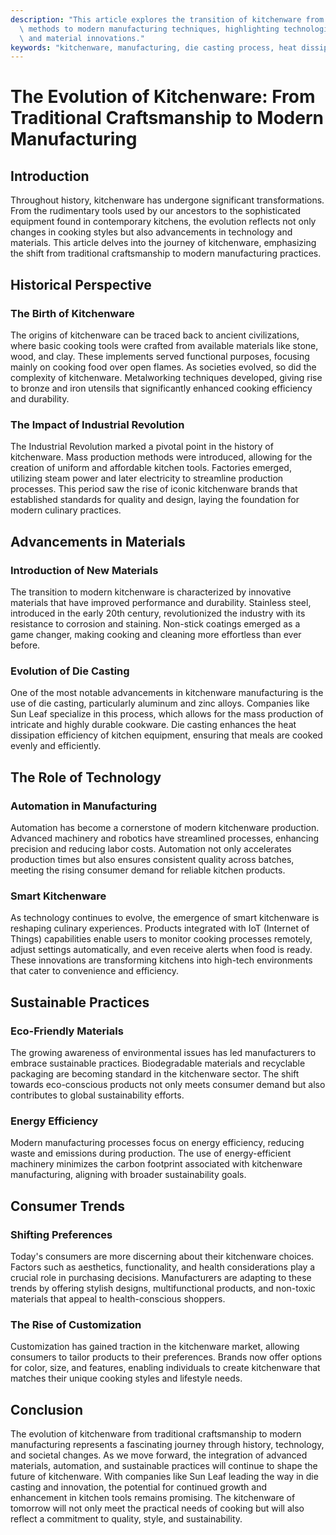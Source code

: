 ```yaml
---
description: "This article explores the transition of kitchenware from traditional handcrafted\
  \ methods to modern manufacturing techniques, highlighting technological advancements\
  \ and material innovations."
keywords: "kitchenware, manufacturing, die casting process, heat dissipation efficiency"
---
```

# The Evolution of Kitchenware: From Traditional Craftsmanship to Modern Manufacturing

## Introduction
Throughout history, kitchenware has undergone significant transformations. From the rudimentary tools used by our ancestors to the sophisticated equipment found in contemporary kitchens, the evolution reflects not only changes in cooking styles but also advancements in technology and materials. This article delves into the journey of kitchenware, emphasizing the shift from traditional craftsmanship to modern manufacturing practices.

## Historical Perspective
### The Birth of Kitchenware
The origins of kitchenware can be traced back to ancient civilizations, where basic cooking tools were crafted from available materials like stone, wood, and clay. These implements served functional purposes, focusing mainly on cooking food over open flames. As societies evolved, so did the complexity of kitchenware. Metalworking techniques developed, giving rise to bronze and iron utensils that significantly enhanced cooking efficiency and durability.

### The Impact of Industrial Revolution
The Industrial Revolution marked a pivotal point in the history of kitchenware. Mass production methods were introduced, allowing for the creation of uniform and affordable kitchen tools. Factories emerged, utilizing steam power and later electricity to streamline production processes. This period saw the rise of iconic kitchenware brands that established standards for quality and design, laying the foundation for modern culinary practices.

## Advancements in Materials
### Introduction of New Materials
The transition to modern kitchenware is characterized by innovative materials that have improved performance and durability. Stainless steel, introduced in the early 20th century, revolutionized the industry with its resistance to corrosion and staining. Non-stick coatings emerged as a game changer, making cooking and cleaning more effortless than ever before.

### Evolution of Die Casting
One of the most notable advancements in kitchenware manufacturing is the use of die casting, particularly aluminum and zinc alloys. Companies like Sun Leaf specialize in this process, which allows for the mass production of intricate and highly durable cookware. Die casting enhances the heat dissipation efficiency of kitchen equipment, ensuring that meals are cooked evenly and efficiently.

## The Role of Technology
### Automation in Manufacturing
Automation has become a cornerstone of modern kitchenware production. Advanced machinery and robotics have streamlined processes, enhancing precision and reducing labor costs. Automation not only accelerates production times but also ensures consistent quality across batches, meeting the rising consumer demand for reliable kitchen products.

### Smart Kitchenware
As technology continues to evolve, the emergence of smart kitchenware is reshaping culinary experiences. Products integrated with IoT (Internet of Things) capabilities enable users to monitor cooking processes remotely, adjust settings automatically, and even receive alerts when food is ready. These innovations are transforming kitchens into high-tech environments that cater to convenience and efficiency.

## Sustainable Practices
### Eco-Friendly Materials
The growing awareness of environmental issues has led manufacturers to embrace sustainable practices. Biodegradable materials and recyclable packaging are becoming standard in the kitchenware sector. The shift towards eco-conscious products not only meets consumer demand but also contributes to global sustainability efforts.

### Energy Efficiency
Modern manufacturing processes focus on energy efficiency, reducing waste and emissions during production. The use of energy-efficient machinery minimizes the carbon footprint associated with kitchenware manufacturing, aligning with broader sustainability goals.

## Consumer Trends
### Shifting Preferences
Today's consumers are more discerning about their kitchenware choices. Factors such as aesthetics, functionality, and health considerations play a crucial role in purchasing decisions. Manufacturers are adapting to these trends by offering stylish designs, multifunctional products, and non-toxic materials that appeal to health-conscious shoppers.

### The Rise of Customization
Customization has gained traction in the kitchenware market, allowing consumers to tailor products to their preferences. Brands now offer options for color, size, and features, enabling individuals to create kitchenware that matches their unique cooking styles and lifestyle needs.

## Conclusion
The evolution of kitchenware from traditional craftsmanship to modern manufacturing represents a fascinating journey through history, technology, and societal changes. As we move forward, the integration of advanced materials, automation, and sustainable practices will continue to shape the future of kitchenware. With companies like Sun Leaf leading the way in die casting and innovation, the potential for continued growth and enhancement in kitchen tools remains promising. The kitchenware of tomorrow will not only meet the practical needs of cooking but will also reflect a commitment to quality, style, and sustainability.
